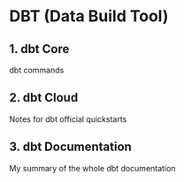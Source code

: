 # DBT (Data Build Tool)

## 1. dbt Core
dbt commands

## 2. dbt Cloud
Notes for dbt official quickstarts

## 3. dbt Documentation
My summary of the whole dbt documentation























